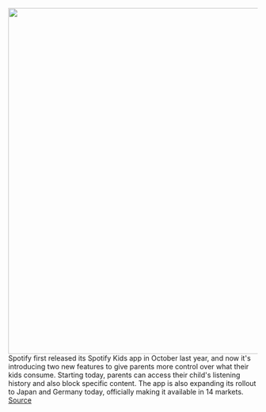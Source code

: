 <img src='https://cdn.vox-cdn.com/thumbor/7CvvHMvAhbwFFA6EfXqlwxT8Z3g=/0x0:1921x1280/1200x800/filters:focal(808x487:1114x793)/cdn.vox-cdn.com/uploads/chorus_image/image/66784768/spotify.0.jpg' width='700px' /><br/>
Spotify first released its Spotify Kids app in October last year, and now it's introducing two new features to give parents more control over what their kids consume. Starting today, parents can access their child's listening history and also block specific content. The app is also expanding its rollout to Japan and Germany today, officially making it available in 14 markets.
<a href='https://www.theverge.com/2020/5/12/21255107/spotify-kids-update-app-block-track-listening-history-parental-controls'> Source <a/>